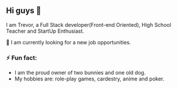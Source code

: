 ## Hi guys 👋

I am Trevor, a Full Stack developer(Front-end Oriented), High School Teacher and StartUp Enthusiast. 

:pray: I am currently looking for a new job opportunities.


### ⚡ Fun fact:

- I am the proud owner of two bunnies and one old dog.  
- My hobbies are: role-play games, cardestry, anime and poker.


<!--
**Treevil/Treevil** is a ✨ _special_ ✨ repository because its `README.md` (this file) appears on your GitHub profile.

Here are some ideas to get you started:

- 🔭 I’m currently working on ...
- 🌱 I’m currently learning ...
- 👯 I’m looking to collaborate on ...
- 🤔 I’m looking for help with ...
- 💬 Ask me about ...
- 📫 How to reach me: ...
- 😄 Pronouns: ...
- ⚡ Fun fact: ...
-->
